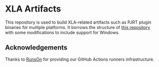 # XLA Artifacts

This repository is used to build XLA-related artifacts such as PJRT plugin binaries for multiple platforms.
It borrows the structure of [this repository](https://github.com/zml/pjrt-artifacts) with some modifications
to include support for Windows.

## Acknowledgements

Thanks to [RunsOn](https://runs-on.com/) for providing our GitHub Actions runners infrastructure.
